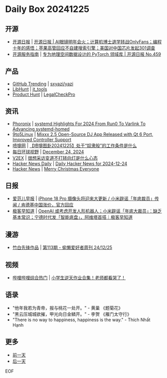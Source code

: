 # Daily Box 20241225

## 开源
- [开源日报](https://www.oschina.net/news/column?columnId=25) | [开源日报 | AI眼镜明年会火；计算机博士退学转战OnlyFans；编程十年的感悟；苹果高管回应不自建搜索引擎；美国对中国芯片发起301调查](https://www.oschina.net/news/326580)
- [开源服务指南](https://osguider.com/blog/) | [专为地理空间数据设计的 PyTorch 领域库 | 开源日报 No.459](https://osguider.com/blog/post/daily/daily-459/)

## 产品
- [GitHub Trending](https://github.com/trending?since=daily) | [sxyazi/yazi](https://github.com/sxyazi/yazi)
- [LibHunt](https://www.libhunt.com/) | [jt_tools](https://www.libhunt.com/r/jt_tools)
- [Product Hunt](https://www.producthunt.com) | [LegalCheckPro](https://www.producthunt.com/posts/legalcheckpro)

## 资讯
- [Phoronix](https://www.phoronix.com/) | [systemd Highlights For 2024 From Run0 To Varlink To Advancing systemd-homed](https://www.phoronix.com/news/systemd-2024-highlights)
- [9to5Linux](https://9to5linux.com/) | [Mixxx 2.5 Open-Source DJ App Released with Qt 6 Port, Improved Controller Support](https://9to5linux.com/mixxx-2-5-open-source-dj-app-released-with-qt-6-port-improved-controller-support)
- [喷嚏网](http://www.dapenti.com/blog/blog.asp?subjectid=70&name=xilei) | [【喷嚏图卦20241225】处于“奴隶般”的工作条件是什么](http://www.dapenti.com/blog/more.asp?name=xilei&id=183274)
- [每日环球视野](https://idai.ly/) | [December 24, 2024](http://m.idai.ly/se/a193iG?1734969600)
- [V2EX](https://www.v2ex.com/) | [很想采访变道不打转向灯是什么心态](https://www.v2ex.com/t/1100147)
- [Hacker News Daily](https://www.daemonology.net/hn-daily/) | [Daily Hacker News for 2024-12-24](https://www.daemonology.net/hn-daily/2024-12-24.html)
- [Hacker News](https://news.ycombinator.com/front) | [Merry Christmas Everyone](https://news.ycombinator.com/item?id=42506577)

## 日报
- [爱范儿早报](https://www.ifanr.com/category/ifanrnews) | [iPhone 18 Pro 摄像头将迎来大更新 / 小米辟谣「年底裁员」传闻 / 肯德基中国涨价，官方回应](https://www.ifanr.com/1610222)
- [极客早知道](https://www.geekpark.net/column/74) | [OpenAI 或考虑开发人形机器人；小米辟谣「年底大裁员」：缺乏基本常识；宁德时代发「智能底盘」，阿维塔首搭｜极客早知道](https://www.geekpark.net/news/344610)

## 漫游
- [竹白先锋作品](https://www.zhubai.wiki/) | [第113期 - 偷懒爱好者周刊 24/12/25](https://open.zhubai.wiki/a/l/t/z/pl/toolight/2483510738686980096)

## 视频
- [哔哩哔哩综合热门](https://www.bilibili.com/v/popular/all/) | [小学生逆天作业合集！老师都看哭了！](https://b23.tv/BV1sSCwY8E5t)

## 语录
- "他年我若为青帝，报与桃花一处开。" - 黄巢 《题菊花》
- "黑云压城城欲摧，甲光向日金鳞开。" - 李贺 《雁门太守行》
- "There is no way to happiness, happiness is the way." - Thích Nhất Hạnh

## 更多
- [前一天](daily-box-20241224.md)
- [后一天](daily-box-20241226.md)

EOF